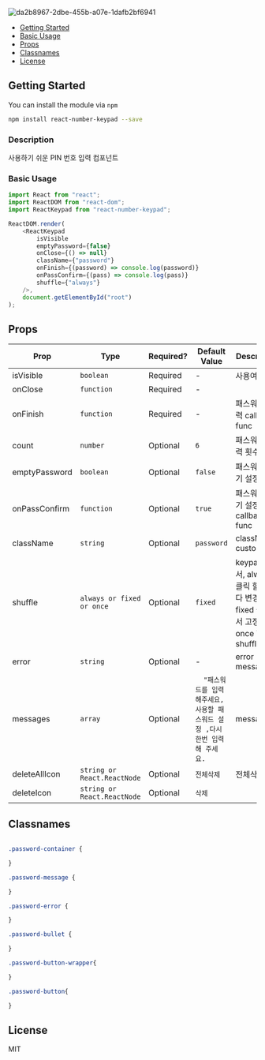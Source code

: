 ![da2b8967-2dbe-455b-a07e-1dafb2bf6941](https://user-images.githubusercontent.com/62181345/149617448-d98c2f8f-3a75-4371-8eca-eca5b3819df1.gif)

* [Getting Started](#getting-started)
* [Basic Usage](#basic-usage)
* [Props](#props)
* [Classnames](#classnames)
* [License](#license)

## Getting Started

You can install the module via `npm`

```sh
npm install react-number-keypad --save
```



### Description
사용하기 쉬운 PIN 번호 입력 컴포넌트 

### Basic Usage

```js
import React from "react";
import ReactDOM from "react-dom";
import ReactKeypad from "react-number-keypad";

ReactDOM.render(
    <ReactKeypad
        isVisible
        emptyPassword={false}
        onClose={() => null}
        className={"password"}
        onFinish={(password) => console.log(password)}
        onPassConfirm={(pass) => console.log(pass)}
        shuffle={"always"}
    />,
    document.getElementById("root")
);


```

## Props

| Prop           | Type       | Required? | Default Value | Description                                                                                                                               |
| -------------- | ---------- | --------- | ------------- | ----------------------------------------------------------------------------------------------------------------------------------------- |
| isVisible      | `boolean`  | Required  | -             |   사용여부                                                                                                             |
| onClose        | `function` | Required  | -             |                         |
| onFinish       | `function` | Required  | -             |   패스워드 입력 callback func                               |
| count          | `number`   | Optional  | `6`           | 패스워드 입력 횟수       |
| emptyPassword  | `boolean`  | Optional  | `false`       | 패스워드 초기 설정 여부                |
| onPassConfirm  | `function` | Optional  | `true`        |   패스워드 초기 설정 callback func                  |
| className      | `string`   | Optional  | `password`    | classNames custom                    |
| shuffle        | `always or fixed or once`   | Optional  | `fixed`   |  keypad 순서, always 클릭 할때마다 변경, fixed 숫자 순서 고정, once 한번만 shuffle           |
| error          | `string`   | Optional  | -             | error message   |
| messages       | `array`   | Optional  | `  "패스워드를 입력 해주세요, 사용할 패스워드 설정 ,다시 한번 입력해 주세요.`   | message             |
| deleteAllIcon  | `string or React.ReactNode`   | Optional  | `전체삭제`   |  전체삭제|
| deleteIcon     | `string or React.ReactNode`  | Optional  | `삭제`   ||

## Classnames


```css

.password-container {

}

.password-message {

}

.password-error {

}

.password-bullet {

}

.password-button-wrapper{

}

.password-button{

}

```

## License
MIT


